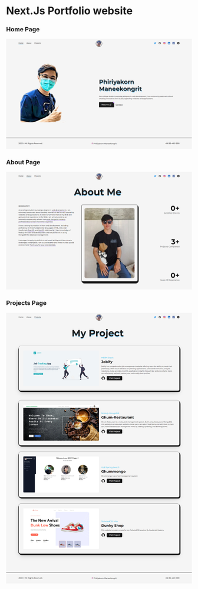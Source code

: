 # Next.Js Portfolio website

### Home Page
![Alt text](./public/images/projects/nextjs-portfolio.png)
### About Page
![Alt text](./public/images/projects/nextjs-portfolio-about.png)
### Projects Page
![Alt text](./public/images/projects/nextjs-portfolio-project.png)